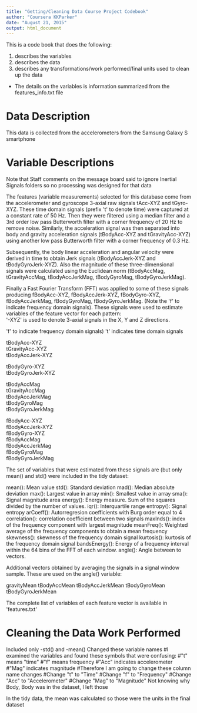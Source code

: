 ```yaml
---
title: "Getting/Cleaning Data Course Project Codebook"
author: "Coursera KKParker"
date: "August 21, 2015"
output: html_document
---
```


This is a code book that does the following:  

1. describes the variables  
2. describes the data  
3. describes any transformations/work performed/final units used to clean up the data
* The details on the variables is information summarized from the features_info.txt file

# Data Description
This data is collected from the accelerometers from the Samsung Galaxy S smartphone

# Variable Descriptions 
Note that Staff comments on the message board said to ignore Inertial Signals folders so no processing was designed for that data

The features (variable measurements) selected for this database come from the accelerometer and gyroscope 3-axial raw signals tAcc-XYZ and tGyro-XYZ. These time domain signals (prefix 't' to denote time) were captured at a constant rate of 50 Hz. Then they were filtered using a median filter and a 3rd order low pass Butterworth filter with a corner frequency of 20 Hz to remove noise. Similarly, the acceleration signal was then separated into body and gravity acceleration signals (tBodyAcc-XYZ and tGravityAcc-XYZ) using another low pass Butterworth filter with a corner frequency of 0.3 Hz. 

Subsequently, the body linear acceleration and angular velocity were derived in time to obtain Jerk signals (tBodyAccJerk-XYZ and tBodyGyroJerk-XYZ). Also the magnitude of these three-dimensional signals were calculated using the Euclidean norm (tBodyAccMag, tGravityAccMag, tBodyAccJerkMag, tBodyGyroMag, tBodyGyroJerkMag). 

Finally a Fast Fourier Transform (FFT) was applied to some of these signals producing fBodyAcc-XYZ, fBodyAccJerk-XYZ, fBodyGyro-XYZ, fBodyAccJerkMag, fBodyGyroMag, fBodyGyroJerkMag. (Note the 'f' to indicate frequency domain signals). 
These signals were used to estimate variables of the feature vector for each pattern:  
'-XYZ' is used to denote 3-axial signals in the X, Y and Z directions.

'f' to indicate frequency domain signals)
't' indicates time domain signals

tBodyAcc-XYZ  
tGravityAcc-XYZ  
tBodyAccJerk-XYZ  

tBodyGyro-XYZ  
tBodyGyroJerk-XYZ  

tBodyAccMag  
tGravityAccMag  
tBodyAccJerkMag  
tBodyGyroMag  
tBodyGyroJerkMag  

fBodyAcc-XYZ  
fBodyAccJerk-XYZ  
fBodyGyro-XYZ  
fBodyAccMag  
fBodyAccJerkMag  
fBodyGyroMag  
fBodyGyroJerkMag  




The set of variables that were estimated from these signals are (but only mean() and std() were included in the tidy dataset: 

mean(): Mean value
std(): Standard deviation
mad(): Median absolute deviation 
max(): Largest value in array
min(): Smallest value in array
sma(): Signal magnitude area
energy(): Energy measure. Sum of the squares divided by the number of values. 
iqr(): Interquartile range 
entropy(): Signal entropy
arCoeff(): Autorregresion coefficients with Burg order equal to 4
correlation(): correlation coefficient between two signals
maxInds(): index of the frequency component with largest magnitude
meanFreq(): Weighted average of the frequency components to obtain a mean frequency
skewness(): skewness of the frequency domain signal 
kurtosis(): kurtosis of the frequency domain signal 
bandsEnergy(): Energy of a frequency interval within the 64 bins of the FFT of each window.
angle(): Angle between to vectors.

Additional vectors obtained by averaging the signals in a signal window sample. These are used on the angle() variable:

gravityMean
tBodyAccMean
tBodyAccJerkMean
tBodyGyroMean
tBodyGyroJerkMean

The complete list of variables of each feature vector is available in 'features.txt'




# Cleaning the Data Work Performed
Included only -std() and -mean()
Changed these variable names
#I examined the variables and found these symbols that were confusing:
#"t" means "time"
#"f" means frequency
#"Acc" indicates accelerometer
#"Mag" indicates magnitude
#Therefore I am going to change these column name changes
#Change "t" to "Time"
#Change "f" to "Frequency"
#Change "Acc" to "Accelerometer"
#Change "Mag" to "Magnitude"
Not knowing why Body, Body was in the dataset, I left those

In the tidy data, the mean was calculated so those were the units in the final dataset

 